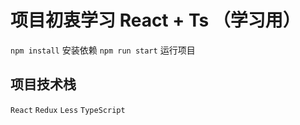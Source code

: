 # 项目初衷学习 React + Ts （学习用）

`npm install` 安装依赖
`npm run start` 运行项目

## 项目技术栈

`React` `Redux` `Less` `TypeScript`
